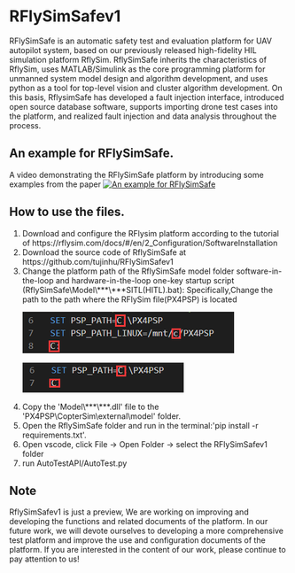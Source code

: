 # RFlySimSafev1
RFlySimSafe is an automatic safety test and evaluation platform for UAV autopilot system, based on our previously released high-fidelity HIL simulation 
platform RflySim. RflySimSafe inherits the characteristics of RflySim, uses MATLAB/Simulink as the core programming platform for unmanned system model
design and algorithm development, and uses python as a tool for top-level vision and cluster algorithm development. On this basis, RflysimSafe 
has developed a fault injection interface, introduced open source database software, supports importing drone test cases into the platform, and 
realized fault injection and data analysis throughout the process.


## An example for RFlySimSafe.
A video demonstrating the RFlySimSafe platform by introducing some examples from the paper
[![An example for RFlySimSafe](https://res.cloudinary.com/marcomontalbano/image/upload/v1679997079/video_to_markdown/images/youtube--Abd9i0Ni7SQ-c05b58ac6eb4c4700831b2b3070cd403.jpg)](https://youtu.be/Abd9i0Ni7SQ "An example for RFlySimSafe")

## How to use the files.
<ol>
<li>Download and configure the RFlysim platform according to the tutorial of https://rflysim.com/docs/#/en/2_Configuration/SoftwareInstallation</li>
<li>Download the source code of RflySimSafe at https://github.com/tujinhu/RFlySimSafev1</li>
<li>Change the platform path of the RflySimSafe model folder software-in-the-loop and hardware-in-the-loop one-key startup script (RflySimSafe\Model\***\***SITL(HITL).bat): Specifically,Change the path to the path where the RFlySim file(PX4PSP) is located

![](image1.png "SITL")

![](image2.png "HITL")
</li>
<li>Copy the 'Model\***\***.dll' file to the 'PX4PSP\CopterSim\external\model' folder.</li>
<li>Open the RflySimSafe folder and run in the terminal:'pip install -r requirements.txt'.</li>
<li>Open vscode, click File -> Open Folder -> select the RFlySimSafev1 folder</li>
<li>run AutoTestAPI/AutoTest.py</li>
</ol>

## Note
RflySimSafev1 is just a preview, We are working on improving and developing the functions and related documents of the platform. In our future work, we will devote ourselves to developing a more comprehensive test platform and improve the use and configuration documents of the platform. If you are interested in the content of our work, please continue to pay attention to us!
